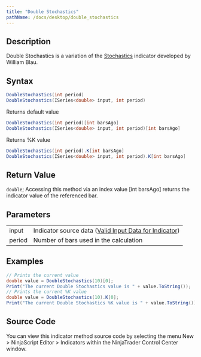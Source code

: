```yaml
---
title: "Double Stochastics"
pathName: /docs/desktop/double_stochastics
---
```


## Description

Double Stochastics is a variation of the [Stochastics](/docs/desktop/stochastics) indicator developed by William Blau.

## Syntax

```csharp
DoubleStochastics(int period)  
DoubleStochastics(ISeries<double> input, int period)  
```

Returns default value

```csharp
DoubleStochastics(int period)[int barsAgo]  
DoubleStochastics(ISeries<double> input, int period)[int barsAgo]  
```

Returns %K value

```csharp
DoubleStochastics(int period).K[int barsAgo]  
DoubleStochastics(ISeries<double> input, int period).K[int barsAgo]  
```

## Return Value

`double`; Accessing this method via an index value [int barsAgo] returns the indicator value of the referenced bar.

## Parameters

|  |  |
| --- | --- |
| input | Indicator source data ([Valid Input Data for Indicator](/docs/desktop/valid_input_data_for_indicator)) |
| period | Number of bars used in the calculation |

## Examples

```csharp
// Prints the current value
double value = DoubleStochastics(10)[0];
Print("The current Double Stochastics value is " + value.ToString());
// Prints the current %K value
double value = DoubleStochastics(10).K[0];
Print("The current Double Stochastics %K value is " + value.ToString());
```

## Source Code

You can view this indicator method source code by selecting the menu New > NinjaScript Editor > Indicators within the NinjaTrader Control Center window.
